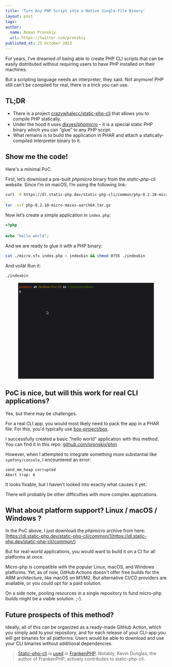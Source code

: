 ```yaml
---
title: 'Turn Any PHP Script into a Native Single-File Binary'
layout: post
tags:
author:
  name: Roman Pronskiy
  url: https://twitter.com/pronskiy
published_at: 25 October 2023
---
```


For years, I've dreamed of being able to create PHP CLI scripts that can be easily distributed without requiring users to have PHP installed on their machines.

But a scripting language needs an interpreter, they said. Not anymore! PHP still can't be compiled for real, there is a trick you can use.


## TL;DR

* There is a project [crazywhalecc/static-php-cli](https://github.com/crazywhalecc/static-php-cli)  that allows you to compile PHP statically.
* Under the hood it uses [dixyes/phpmicro](https://github.com/dixyes/phpmicro) – it is a special static PHP binary which you can “glue” to any PHP script.
* What remains is to build the application in PHAR and attach a statically-compiled interpreter binary to it.

## Show me the code!

Here's a minimal PoC.

First, let’s download a pre-built _phpmicro_ binary from the _static-php-cli_ website. Since I’m on macOS, I’m using the following link:

```Bash
curl -O https://dl.static-php.dev/static-php-cli/common/php-8.2.10-micro-macos-aarch64.tar.gz

tar -xvf php-8.2.10-micro-macos-aarch64.tar.gz
```

Now let’s create a simple application in `index.php`:
```php
<?php

echo "hello world";
```

And we are ready to glue it with a PHP binary:
```Bash
cat ./micro.sfx index.php > indexbin && chmod 0755 ./indexbin
```

And voilà! Run it:

```Bash
./indexbin
```

<figure>
  <img src="/assets/img/blog/phin.gif" alt=""/>
  <figcaption></figcaption>
</figure>

## PoC is nice, but will this work for real CLI applications?

Yes, but there may be challenges.

For a real CLI app, you would most likely need to pack the app in a PHAR file. For this, you'd typically use [box-project/box](https://github.com/box-project/box).

I successfully created a basic "hello world" application with this method. You can find it in this repo:
[github.com/pronskiy/phin](https://github.com/pronskiy/phin)

However, when I attempted to integrate something more substantial like `symfony/console`, I encountered an error:

```
zend_mm_heap corrupted
Abort trap: 6
```

It looks fixable, but I haven't looked into exactly what causes it yet.

There will probably be other difficulties with more complex applications.

## What about platform support? Linux / macOS / Windows ?

In the PoC above, I just download the _phpmicro_ archive from here:
[https://dl.static-php.dev/static-php-cli/common/](https://dl.static-php.dev/static-php-cli/common/)

But for real-world applications, you would want to build it on a CI for all platforms at once.

Micro-php is compatible with the popular Linux, macOS, and Windows platforms. Yet, as of now, GitHub Actions doesn't offer free builds for the ARM architecture, like macOS on M1/M2. But alternative CI/CD providers are available, or you could opt for a paid solution.

On a side note, pooling resources in a single repository to fund micro-php builds might be a viable solution. ;-).

## Future prospects of this method?

Ideally, all of this can be organized as a ready-made GitHub Action, which you simply add to your repository, and for each release of your CLI-app you will get binaries for all platforms. Users would be able to download and use your CLI binaries without additional dependencies.

> [Static-php-cli](https://github.com/crazywhalecc/static-php-cli) is [used](https://twitter.com/dunglas/status/1696448021234438518) in [FrankenPHP](https://github.com/dunglas/frankenphp). Notably, Kevin Dunglas, the author of FrankenPHP, actively contributes to static-php-cli.
